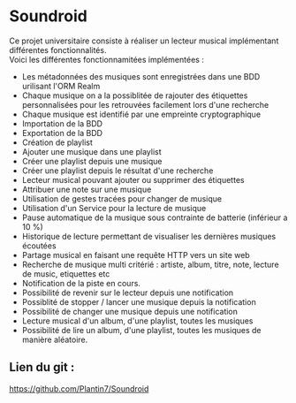 # Soundroid

Ce projet universitaire consiste à réaliser un lecteur musical implémentant différentes fonctionnalités.    
Voici les différentes fonctionnamitées implémentées :  
- Les métadonnées des musiques sont enregistrées dans une BDD urilisant l'ORM Realm 
- Chaque musique on a la possiblitée de rajouter des étiquettes personnalisées pour les retrouvées facilement lors d'une recherche    
- Chaque musique est identifié par une empreinte cryptographique  
- Importation de la BDD  
- Exportation de la BDD  
- Création de playlist
- Ajouter une musique dans une playlist  
- Créer une playlist depuis une musique 
- Créer une playlist depuis le résultat d'une recherche  
- Lecteur musical pouvant ajouter ou supprimer des étiquettes
- Attribuer une note sur une musique
- Utilisation de gestes tracées pour changer de musique  
- Utilisation d'un Service pour la lecture de musique  
- Pause automatique de la musique sous contrainte de batterie (inférieur a 10 %)  
- Historique de lecture permettant de visualiser les dernières musiques écoutées
- Partage musical en faisant une requête HTTP vers un site web  
- Recherche de musique multi critérié : artiste, album, titre, note, lecture de music, etiquettes etc 
- Notification de la piste en cours.  
- Possibilité de revenir sur le lecteur depuis une notification
- Possiblité de stopper / lancer une musique depuis la notification
- Possibilité de changer une musique depuis une notification
- Lecture musical d'un album, d'une playlist, toutes les musiques
- Possibilité de lire un album, d'une playlist, toutes les musiques de manière aléatoire.

## Lien du git :

https://github.com/Plantin7/Soundroid
